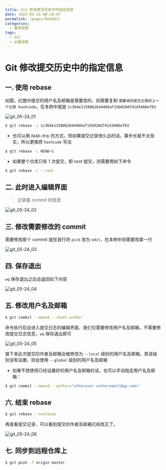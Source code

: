 ```yaml
---
title: Git 修改提交历史中的指定信息
date: 2022-05-24 00:19:47
permalink: /pages/0ebdd2/
categories:
  - 基本技能
tags:
  - Git
  - 必备技能
---
```


# Git 修改提交历史中的指定信息

## 一. 使用 rebase

如图，红圈中提交的用户名及邮箱是需要改的，则需要复制 `需要改的提交记录的上一个记录 hashcode`，在本例中就是 `1c364e11588b2b44466af15b020d741d3460ef83`

![git_05-24_01](https://fastly.jsdelivr.net/gh/oliver556/image-hosting@master/20220524/git_05-24_01.3zk3h0tek2y0.webp)

```bash
$ git rebase -i 1c364e11588b2b44466af15b020d741d3460ef83
```

- 也可以用 `HEAD~步长` 的方式，但如果提交记录很久远的话，算步长就不太现实，所以更推荐 `hashcode` 写法

```bash
$ git rebase -i HEAD~1
```

- 如果整个仓库只有 1 次提交，即 root 提交，则需要用如下命令

```bash
$ git rebase -i --root
```

## 二. 此时进入编辑界面

> 记录着 commit 的信息

![git_05-24_02](https://fastly.jsdelivr.net/gh/oliver556/image-hosting@master/20220524/git_05-24_02.2r2hbcend8a0.webp)

## 三. 修改需要修改的 commit

需要修改那个 commit 就在首行将 `pick` 改为 `edit`，在本例中则需要改第一行

![git_05-24_03](https://fastly.jsdelivr.net/gh/oliver556/image-hosting@master/20220524/git_05-24_03.39x3ezbdqtg0.webp)

## 四. 保存退出

`wq` 保存退出之后会返回如下内容

![git_05-24_04](https://fastly.jsdelivr.net/gh/oliver556/image-hosting@master/20220524/git_05-24_04.4loyrhk42n00.webp)

## 五. 修改用户名及邮箱

```bash
$ git commit --amend --reset-author
```

命令执行后会进入提交日志的编辑界面，我们仅需要修改用户名及邮箱，不需要修改提交日志信息，`wq` 保存退出即可

![git_05-24_05](https://fastly.jsdelivr.net/gh/oliver556/image-hosting@master/20220524/git_05-24_05.1ig1gt3rq9q8.webp)

接下来此次提交的作者及邮箱会被修改为 `--local` 级别的用户名及邮箱，若该级别没有设置，则会使用 `--global` 级别的用户名及邮箱

- 如果不想使用已经设置好的用户名及邮箱的话，也可以手动指定用户名及邮箱：

```bash
$ git commit --amend --author="otheruser <otheremail@qq.com>"
```

## 六. 结束 rebase

```bash
$ git rebase --continue
```

再查看提交记录，可以看到提交的作者及邮箱已经改正了。

![git_05-24_06](https://fastly.jsdelivr.net/gh/oliver556/image-hosting@master/20220524/git_05-24_06.3ji4253c1di0.webp)

## 七. 同步到远程仓库上

```bash
$ git push -f origin master
```
